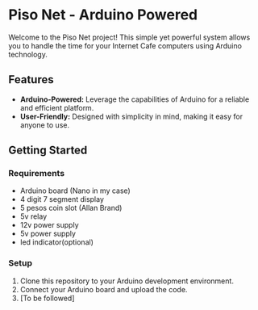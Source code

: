 # Piso Net - Arduino Powered

Welcome to the Piso Net project! This simple yet powerful system allows you to handle the time for your Internet Cafe computers using Arduino technology.

## Features

- **Arduino-Powered:** Leverage the capabilities of Arduino for a reliable and efficient platform.
- **User-Friendly:** Designed with simplicity in mind, making it easy for anyone to use.

## Getting Started

### Requirements

- Arduino board (Nano in my case)
- 4 digit 7 segment display 
- 5 pesos coin slot (Allan Brand)
- 5v relay
- 12v power supply
- 5v power supply
- led indicator(optional)

### Setup

1. Clone this repository to your Arduino development environment.
2. Connect your Arduino board and upload the code.
3. [To be followed]
